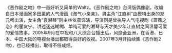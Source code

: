 

《恶作剧之吻》中一首好听又简单的Waltz。《恶作剧之吻》台湾版偶像剧，改编自日本漫画家多田薰的人气漫画《淘气小亲亲》。男主角“江直树”由模特出身的郑元畅出演，女主角“袁湘琴”则由林依晨饰演，导演则是曾执导人气电视剧《蔷薇之恋》的瞿友宁。讲述迷迷糊糊、单纯可爱的湘琴与天才美少年江直树之间温馨可爱的爱情故事。2005年9月在中视和八大综合台播出后，风靡全亚洲，在香港、日本、中国大陆的电视台播出都取得良好的收视。2007年3月开拍续集《恶作剧2吻》，也已经播出，取得不俗成绩。

